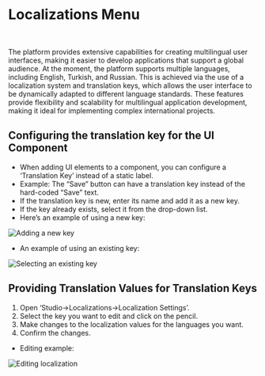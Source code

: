 # Localizations Menu

<br>

The platform provides extensive capabilities for creating multilingual user interfaces, making it easier to develop applications that support a global audience. At the moment, the platform supports multiple languages, including English, Turkish, and Russian. This is achieved via the use of a localization system and translation keys, which allows the user interface to be dynamically adapted to different language standards. These features provide flexibility and scalability for multilingual application development, making it ideal for implementing complex international projects.
<br>

## Configuring the translation key for the UI Component

- When adding UI elements to a component, you can configure a ‘Translation Key’ instead of a static label.
- Example: The “Save” button can have a translation key instead of the hard-coded “Save” text.
- If the translation key is new, enter its name and add it as a new key.
- If the key already exists, select it from the drop-down list.
- Here’s an example of using a new key:

![Adding a new key](../assets/images/user-interface/new-translation-key.png)
<br>

- An example of using an existing key:

![Selecting an existing key](../assets/images/user-interface/chose-translation-key.png)
<br>

## Providing Translation Values for Translation Keys

1. Open ‘Studio→Localizations→Localization Settings’.
2. Select the key you want to edit and click on the pencil.
3. Make changes to the localization values for the languages you want.
4. Confirm the changes.

- Editing example:

![Editing localization](../assets/images/user-interface/locale-key-edit.png)
